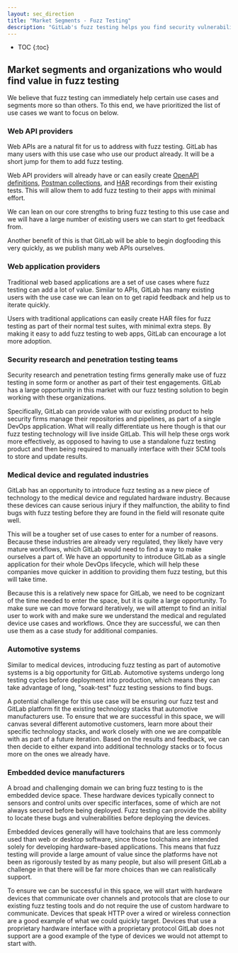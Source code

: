```yaml
---
layout: sec_direction
title: "Market Segments - Fuzz Testing"
description: "GitLab's fuzz testing helps you find security vulnerabilities and bugs that traditional QA misses."
---
```


- TOC
{:toc}

##  Market segments and organizations who would find value in fuzz testing
We believe that fuzz testing can immediately help certain use cases and segments
more so than others. To this end, we have prioritized the list of use cases
we want to focus on below.

### **Web API providers**
Web APIs are a natural fit for us to address with fuzz testing. GitLab
has many users with this use case who use our product already. It will be a
short jump for them to add fuzz testing.

Web API providers will already have or can easily create [OpenAPI definitions](https://swagger.io/docs/specification/about/),
[Postman collections](https://www.postman.com/), and [HAR](https://en.wikipedia.org/wiki/HAR_(file_format))
recordings from their existing tests.
This will allow them to add fuzz testing to their apps with minimal effort.

We can lean on our core strengths to bring fuzz
testing to this use case and we will have a large number of existing users
we can start to get feedback from.

Another benefit of this is that GitLab will be able to begin dogfooding
this very quickly, as we publish many web APIs ourselves.
### **Web application providers**
Traditional web based applications are a set of use cases where fuzz
testing can add a lot of value. Similar to APIs, GitLab has many existing
users with the use case we can lean on to get rapid feedback and help us
to iterate quickly.

Users with traditional applications can easily create HAR files for
fuzz testing as part of their normal test suites, with minimal extra steps.
By making it easy to add fuzz testing to web apps, GitLab can encourage
a lot more adoption.
### **Security research and penetration testing teams**
Security research and penetration testing firms generally make use of fuzz testing
in some form or another as part of their test engagements. GitLab has a large
opportunity in this market with our fuzz testing solution to begin working with
these organizations.

<!--
    TODO: Break this out into two sections:
    - one covering sec labs with a mature DevOps workflow and emphasize
    how we can help integrate both fuzzing & DevOps app with Gitlab
    - one covering sec labs that use fuzzing today and have immature DevOps
    practices to show how we can augment what they do today with fuzzing
    and make them more effective with the rest of our product
-->
Specifically, GitLab can provide value with our existing product
to help security firms manage their repositories and pipelines, as part of
a single DevOps application. What will really differentiate us here though
is that our fuzz testing technology will live inside GitLab. This will help these
orgs work more effectively, as opposed to having to use a standalone fuzz
testing product and then being required to manually interface with their SCM tools
to store and update results.
### **Medical device and regulated industries**
GitLab has an opportunity to introduce fuzz testing as a new piece of
technology to the medical device and regulated hardware industry. Because
these devices can cause serious injury if they malfunction, the ability to
find bugs with fuzz testing before they are found in the field will
resonate quite well.

This will be a tougher set of use cases to enter for a number of reasons.
Because these industries are already very regulated, they likely have very
mature workflows, which GitLab would need to find a way to make ourselves
a part of. We have an opportunity to introduce GitLab as a single application
for their whole DevOps lifecycle, which will help these companies move quicker
in addition to providing them fuzz testing, but this will take time.

Because this is a relatively new space for GitLab, we need to be cognizant
of the time needed to enter the space, but it is quite a large opportunity.
To make sure we can move forward iteratively, we will attempt to find an
initial user to work with and make sure we understand the medical and
regulated device use cases and workflows. Once they are successful, we can
then use them as a case study for additional companies.
### **Automotive systems**
Similar to medical devices, introducing fuzz testing as part of automotive
systems is a big opportunity for GitLab. Automotive systems undergo long
testing cycles before deployment into production, which means they can take
advantage of long, "soak-test" fuzz testing sessions to find bugs.

A potential challenge for this use case will be ensuring our fuzz test and GitLab
platform fit the existing technology stacks that automotive manufacturers use.
To ensure that we are successful in this space, we will canvas several different
automotive customers, learn more about their specific technology stacks, and
work closely with one we are compatible with as part of a future iteration.
Based on the results and feedback, we can then decide to either expand into
additional technology stacks or to focus more on the ones we already have.
### **Embedded device manufacturers**
A broad and challenging domain we can bring fuzz testing to is the embedded
device space. These hardware devices typically connect to sensors and control
units over specific interfaces, some of which are not always secured before
being deployed. Fuzz testing can provide the ability to locate these bugs
and vulnerabilities before deploying the devices.

Embedded devices generally will have toolchains that are less commonly used
than web or desktop software, since those toolchains are intended solely
for developing hardware-based applications. This means that fuzz testing will
provide a large amount of value since the platforms have not been as rigorously
tested by as many people, but also will present GitLab a challenge in that
there will be far more choices than we can realistically support.

To ensure we can be successful in this space, we will start with
hardware devices that communicate over channels and protocols that are close
to our existing fuzz testing tools and do not require the use of custom hardware
to communicate. Devices that speak HTTP over a wired or wireless connection
are a good example of what we could quickly target. Devices that use a
proprietary hardware interface with a proprietary protocol GitLab does not
support are a good example of the type of devices we would not attempt to
start with.
